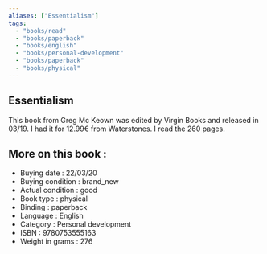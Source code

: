 ```yaml
---
aliases: ["Essentialism"] 
tags: 
  - "books/read" 
  - "books/paperback" 
  - "books/english"
  - "books/personal-development"
  - "books/paperback"
  - "books/physical"
---
```



## Essentialism
This book from Greg Mc Keown was edited by Virgin Books and released in 03/19. I had it for 12.99€ from Waterstones. I read the 260 pages.

## More on this book :
- Buying date : 22/03/20
- Buying condition : brand_new
- Actual condition : good
- Book type : physical
- Binding : paperback
- Language : English
- Category : Personal development
- ISBN : 9780753555163
- Weight in grams : 276
